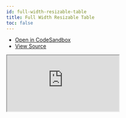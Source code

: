 ```yaml
---
id: full-width-resizable-table
title: Full Width Resizable Table
toc: false
---
```


- [Open in CodeSandbox](https://codesandbox.io/s/github/tannerlinsley/react-table/tree/master/examples/full-width-resizable-table)
- [View Source](https://github.com/tannerlinsley/react-table/tree/master/examples/full-width-resizable-table)

<iframe
  src="https://codesandbox.io/embed/github/tannerlinsley/react-table/tree/master/examples/full-width-resizable-table?autoresize=1&fontsize=14&theme=dark"
  title="tannerlinsley/react-table: full-width-resizable-table"
  sandbox="allow-forms allow-modals allow-popups allow-presentation allow-same-origin allow-scripts"
  style={{
    width: '100%',
    height: '80vh',
    border: '0',
    borderRadius: 8,
    overflow: 'hidden',
    position: 'static',
    zIndex: 0,
  }}
></iframe>
